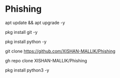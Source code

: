 # Phishing

apt update && apt upgrade -y

pkg install git -y

pkg install python -y

git clone https://github.com/XISHAN-MALLIK/Phishing

gh repo clone XISHAN-MALLIK/Phishing

pkg install python3 -y

